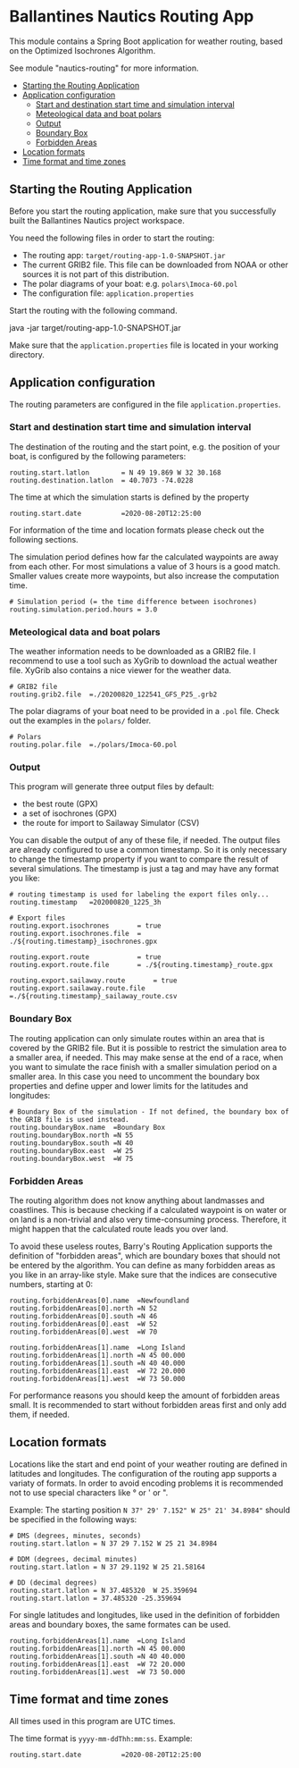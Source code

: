 # Ballantines Nautics Routing App

This module contains a Spring Boot application for weather routing, based
on the Optimized Isochrones Algorithm.

See module "nautics-routing" for more information.

 - [Starting the Routing Application](#starting-the-routing-application)
 - [Application configuration](#application-configuration)
   - [Start and destination start time and simulation interval](#start-and-destination-start-time-and-simulation-interval)
   - [Meteological data and boat polars](#meteological-data-and-boat-polars)
   - [Output](#output)
   - [Boundary Box](#boundary-box)
   - [Forbidden Areas](#forbidden-areas)
 - [Location formats](#location-formats)
 - [Time format and time zones](#time-format-and-time-zones)

## Starting the Routing Application

Before you start the routing application, make sure that you successfully
built the Ballantines Nautics project workspace.

You need the following files in order to start the routing:

 - The routing app: ```target/routing-app-1.0-SNAPSHOT.jar```
 - The current GRIB2 file. This file can be downloaded from NOAA or other sources
   it is not part of this distribution.
 - The polar diagrams of your boat: e.g. ```polars\Imoca-60.pol```
 - The configuration file: ```application.properties```
 
Start the routing with the following command.

   java -jar target/routing-app-1.0-SNAPSHOT.jar
   
Make sure that the ```application.properties``` file is located in your working directory.

## Application configuration

The routing parameters are configured in the file ```application.properties```.

### Start and destination start time and simulation interval

The destination of the routing and the start point, e.g. the position of your boat, is configured by the following parameters:

    routing.start.latlon        = N 49 19.869 W 32 30.168
    routing.destination.latlon  = 40.7073 -74.0228 

The time at which the simulation starts is defined by the property

    routing.start.date          =2020-08-20T12:25:00

For information of the time and location formats please check out the following sections.

The simulation period defines how far the calculated waypoints are away from each other. For most simulations a value of 3 hours is a good match. Smaller values create more waypoints, but also increase the computation time.

    # Simulation period (= the time difference between isochrones)
    routing.simulation.period.hours = 3.0

### Meteological data and boat polars

The weather information needs to be downloaded as a GRIB2 file. I recommend to use a tool such as XyGrib to download the actual weather file. XyGrib also contains a nice viewer for the weather data.

    # GRIB2 file
    routing.grib2.file  =./20200820_122541_GFS_P25_.grb2
    
The polar diagrams of your boat need to be provided in a ```.pol``` file. Check out the examples in the ```polars/``` folder.

    # Polars
    routing.polar.file  =./polars/Imoca-60.pol
    
### Output

This program will generate three output files by default:

 - the best route (GPX)
 - a set of isochrones (GPX)
 - the route for import to Sailaway Simulator (CSV)
 
You can disable the output of any of these file, if needed. The output files are already configured to use a common timestamp. So it is only necessary to change the timestamp property if you want to compare the result of several simulations. The timestamp is just a tag and may have any format you like:

    # routing timestamp is used for labeling the export files only...
    routing.timestamp   =202000820_1225_3h
    
    # Export files
    routing.export.isochrones       = true
    routing.export.isochrones.file  = ./${routing.timestamp}_isochrones.gpx
    
    routing.export.route            = true
    routing.export.route.file       = ./${routing.timestamp}_route.gpx
    
    routing.export.sailaway.route       = true
    routing.export.sailaway.route.file  =./${routing.timestamp}_sailaway_route.csv
    
### Boundary Box

The routing application can only simulate routes within an area that is covered by the GRIB2 file. But it is possible to restrict the simulation area to a smaller area, if needed. This may make sense at the end of a race, when you want to simulate the race finish with a smaller simulation period on a smaller area. In this case you need to uncomment the boundary box properties and define upper and lower limits for the latitudes and longitudes:

    # Boundary Box of the simulation - If not defined, the boundary box of the GRIB file is used instead.
    routing.boundaryBox.name  =Boundary Box
    routing.boundaryBox.north =N 55
    routing.boundaryBox.south =N 40
    routing.boundaryBox.east  =W 25
    routing.boundaryBox.west  =W 75
    
### Forbidden Areas

The routing algorithm does not know anything about landmasses and coastlines. This is because checking if a calculated waypoint is on water or on land is a non-trivial and also very time-consuming process. Therefore, it might happen that the calculated route leads you over land.

To avoid these useless routes, Barry's Routing Application supports the definition of "forbidden areas", which are boundary boxes that should not be entered by the algorithm. You can define as many forbidden areas as you like in an array-like style. Make sure that the indices are consecutive numbers, starting at 0:

    routing.forbiddenAreas[0].name  =Newfoundland
    routing.forbiddenAreas[0].north =N 52
    routing.forbiddenAreas[0].south =N 46
    routing.forbiddenAreas[0].east  =W 52
    routing.forbiddenAreas[0].west  =W 70
    
    routing.forbiddenAreas[1].name  =Long Island
    routing.forbiddenAreas[1].north =N 45 00.000
    routing.forbiddenAreas[1].south =N 40 40.000
    routing.forbiddenAreas[1].east  =W 72 20.000
    routing.forbiddenAreas[1].west  =W 73 50.000

For performance reasons you should keep the amount of forbidden areas small. It is recommended to start without forbidden areas first and only add them, if needed.

## Location formats

Locations like the start and end point of your weather routing are defined in latitudes and longitudes. The configuration of the routing app supports a variaty of formats. In order to avoid encoding problems it is recommended not to use special characters like ° or ' or ".

Example: The starting position ```N 37° 29' 7.152" W 25° 21' 34.8984"``` should be specified in the following ways:

    # DMS (degrees, minutes, seconds)
    routing.start.latlon = N 37 29 7.152 W 25 21 34.8984
   
    # DDM (degrees, decimal minutes)
    routing.start.latlon = N 37 29.1192 W 25 21.58164
   
    # DD (decimal degrees)
    routing.start.latlon = N 37.485320  W 25.359694
    routing.start.latlon = 37.485320 -25.359694

For single latitudes and longitudes, like used in the definition of forbidden areas and boundary boxes, the same formates can be used.

    routing.forbiddenAreas[1].name  =Long Island
    routing.forbiddenAreas[1].north =N 45 00.000
    routing.forbiddenAreas[1].south =N 40 40.000
    routing.forbiddenAreas[1].east  =W 72 20.000
    routing.forbiddenAreas[1].west  =W 73 50.000
   
## Time format and time zones

All times used in this program are UTC times.

The time format is ```yyyy-mm-ddThh:mm:ss```. Example:

    routing.start.date          =2020-08-20T12:25:00

